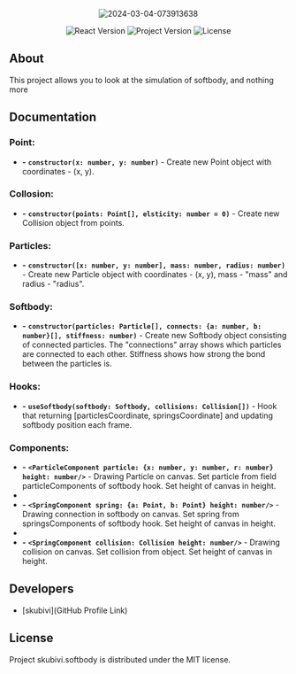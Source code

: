 <p align="center">
      <img src="https://i.ibb.co/F5rJzH8/2024-03-04-073913638.png" alt="2024-03-04-073913638" border="0">
</p>

<p align="center">
      <img src="https://img.shields.io/badge/React_Version-18.2.0-blueviolet" alt="React Version">
      <img src="https://img.shields.io/badge/Project_Version-v1.0_(alpha)-blue" alt="Project Version">
      <img src="https://img.shields.io/badge/License-MIT-success" alt="License">
</p>

## About

This project allows you to look at the simulation of softbody, and nothing more

## Documentation

### Point:

- **-** **`constructor(x: number, y: number)`** - Create new Point object with coordinates - (x, y).

### Collosion:

- **-** **`constructor(points: Point[], elsticity: number = 0)`** - Create new Collision object from points.

### Particles:

- **-** **`constructor([x: number, y: number], mass: number, radius: number)`** - Create new Particle object with coordinates - (x, y), mass - "mass" and radius - "radius".

### Softbody:

- **-** **`constructor(particles: Particle[], connects: {a: number, b: number}[], stiffness: number)`** - Create new Softbody object consisting of connected particles. The "connections" array shows which particles are connected to each other. Stiffness shows how strong the bond between the particles is.

### Hooks:

- **-** **`useSoftbody(softbody: Softbody, collisions: Collision[])`** - Hook that returning [particlesCoordinate, springsCoordinate] and updating softbody position each frame.

### Components:

- **-** **`<ParticleComponent particle: {x: number, y: number, r: number} height: number/>`** - Drawing Particle on canvas. Set particle from field particleComponents of softbody hook. Set height of canvas in height.
- 
- **-** **`<SpringComponent spring: {a: Point, b: Point} height: number/>`** - Drawing connection in softbody on canvas. Set spring from springsComponents of softbody hook. Set height of canvas in height.
- 
- **-** **`<SpringComponent collision: Collision height: number/>`** - Drawing collision on canvas. Set collision from object. Set height of canvas in height.

## Developers

- [skubivi](GitHub Profile Link)

## License
 
Project skubivi.softbody is distributed under the MIT license.
